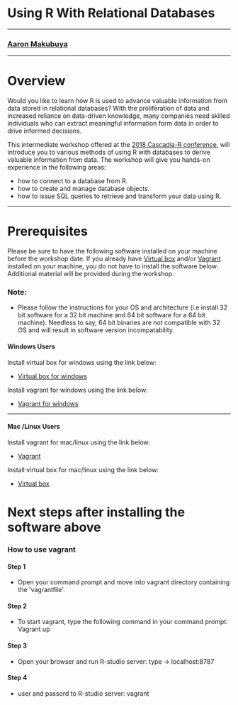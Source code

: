 # Using R With Relational Databases 
***
### [Aaron Makubuya](https://www.linkedin.com/in/aaronmakubuya/)


***
# Overview

Would you like to learn how R is used to advance valuable information from data stored in relational databases? 
With the proliferation of data and increased reliance on data-driven knowledge, many companies need skilled individuals who can extract meaningful information form data in order to drive informed decisions. 

This intermediate workshop offered at the [2018 Cascadia-R conference](https://cascadiarconf.com/), will introduce you to various methods of using R with databases to derive valuable information from data. The workshop will give you hands-on experience in the following areas:
- how to connect to a database from R. 
- how to create and manage database objects.
- how to issue SQL queries to retrieve and transform your data using R.

***

# Prerequisites

Please be sure to have the following software installed on your machine before the workshop date. If you already have [Virtual box](https://www.virtualbox.org/wiki/Downloads) and/or [Vagrant](https://www.vagrantup.com/) installed on your machine, you do not have to install the software below. Additional material will be provided during the workshop.

### Note:

- Please follow the instructions for your OS and architecture (i.e install 32 bit software for a 32 bit machine and 64 bit software for a 64 bit machine). Needless to say, 64 bit binaries are not compatible with 32 OS and will result in software version incompatability.

#### Windows Users

Install virtual box for windows using the link below:

 - [Virtual box for windows](https://download.virtualbox.org/virtualbox/5.2.12/VirtualBox-5.2.12-122591-Win.exe)

Install vagrant for windows using the link below:

 - [Vagrant for windows](https://releases.hashicorp.com/vagrant/2.1.1/vagrant_2.1.1_x86_64.msi)

***

#### Mac /Linux Users

Install vagrant for mac/linux using the link below:

 - [Vagrant](https://releases.hashicorp.com/vagrant/2.1.1/vagrant_2.1.1_x86_64.dmg)

Install virtual box for mac/linux using the link below:

 - [Virtual box](https://download.virtualbox.org/virtualbox/5.2.12/VirtualBox-5.2.12-122591-OSX.dmg)


# Next steps after installing the software above

### How to use vagrant

#### Step 1

- Open your command prompt and move into vagrant directory containing the 'vagrantfile'.

#### Step 2 

- To start vagrant, type the following command in your command prompt: Vagrant up

#### Step 3

- Open your browser and run R-studio server: type -> localhost:8787

#### Step 4

- user and passord to R-studio server: vagrant

